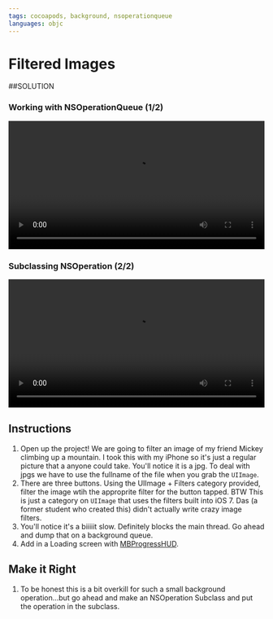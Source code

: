 ```yaml
---
tags: cocoapods, background, nsoperationqueue
languages: objc
---
```


# Filtered Images

##SOLUTION

### Working with NSOperationQueue (1/2)
<video controls width="100%">
<source src="https://curriculum-content.s3.amazonaws.com/ios/NSOperation/nsoperationqueue.mp4" type="video/mp4" >
  Your browser does not support the video tag. We recommend using Chrome.
  </video> 
  
  
### Subclassing NSOperation (2/2)
  <video controls width="100%">
<source src="https://curriculum-content.s3.amazonaws.com/ios/NSOperation/NSOperationSublclass.mp4" type="video/mp4" >
  Your browser does not support the video tag. We recommend using Chrome.
  </video> 


## Instructions

  1. Open up the project! We are going to filter an image of my friend Mickey climbing up a mountain. I took this with my iPhone so it's just a regular picture that a anyone could take. You'll notice it is a jpg. To deal with jpgs we have to use the fullname of the file when you grab the `UIImage`. 
  2. There are three buttons. Using the UIImage + Filters category provided, filter the image wtih the approprite filter for the button tapped. BTW This is just a category on `UIImage` that uses the filters built into iOS 7. Das (a former student who created this) didn't actually write crazy image filters.
  3. You'll notice it's a biiiiit slow. Definitely blocks the main thread. Go ahead and dump that on a background queue.
  4. Add in a Loading screen with [MBProgressHUD](https://github.com/jdg/MBProgressHUD).


## Make it Right

  1. To be honest this is a bit overkill for such a small background operation...but go ahead and make an NSOperation Subclass and put the operation in the subclass.
